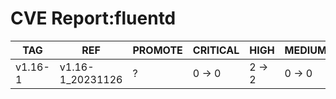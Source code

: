 # CVE Report:fluentd
|   TAG   |       REF        | PROMOTE | CRITICAL |  HIGH  | MEDIUM |  LOW   | UNKNOWN |
|---------|------------------|---------|----------|--------|--------|--------|---------|
| v1.16-1 | v1.16-1_20231126 | ?       | 0 -> 0   | 2 -> 2 | 0 -> 0 | 0 -> 0 | 0 -> 0  |

